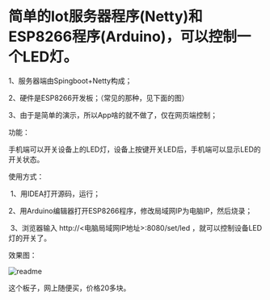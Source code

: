 # 简单的Iot服务器程序(Netty)和ESP8266程序(Arduino)，可以控制一个LED灯。



1、服务器端由Spingboot+Netty构成；

2、硬件是ESP8266开发板；（常见的那种，见下面的图）

3、由于是简单的演示，所以App啥的就不做了，仅在网页端控制；



功能：

​		手机端可以开关设备上的LED灯，设备上按键开关LED后，手机端可以显示LED的开关状态。

使用方式：

​		1、用IDEA打开源码，运行；

​		2、用Arduino编辑器打开ESP8266程序，修改局域网IP为电脑IP，然后烧录；

​		3、浏览器输入 http://<电脑局域网IP地址>:8080/set/led ，就可以控制设备LED灯的开关了。

效果图：

![readme](D:\iot_netty_esp8266\iot_netty_esp8266\readme.png)



这个板子，网上随便买，价格20多块。
